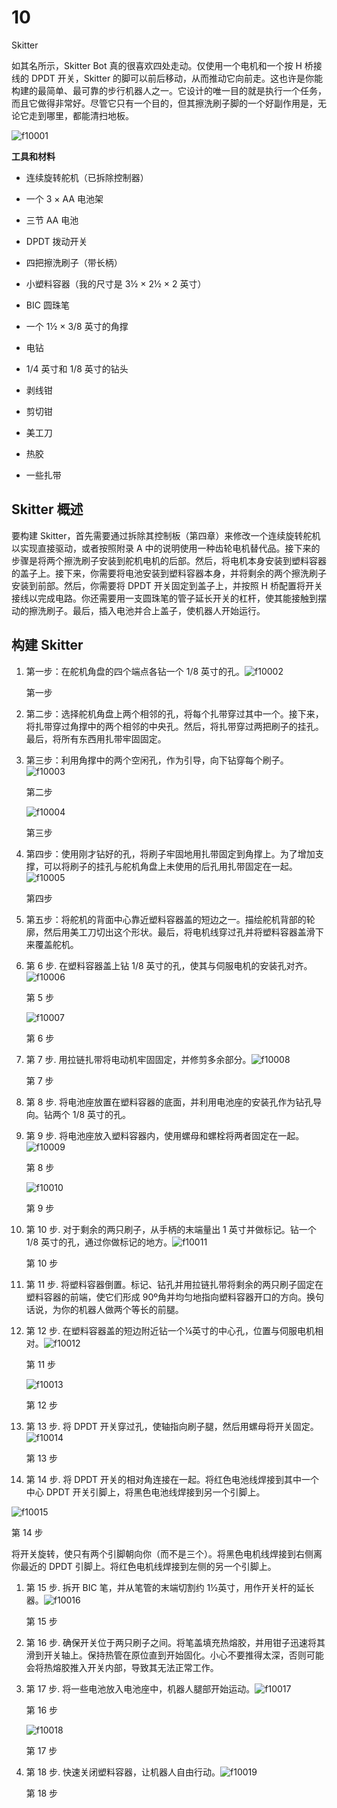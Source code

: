 # 10

Skitter

如其名所示，Skitter Bot 真的很喜欢四处走动。仅使用一个电机和一个按 H 桥接线的 DPDT 开关，Skitter 的脚可以前后移动，从而推动它向前走。这也许是你能构建的最简单、最可靠的步行机器人之一。它设计的唯一目的就是执行一个任务，而且它做得非常好。尽管它只有一个目的，但其擦洗刷子脚的一个好副作用是，无论它走到哪里，都能清扫地板。

![f10001](img/f10001.png)

**工具和材料**

+   连续旋转舵机（已拆除控制器）

+   一个 3 × AA 电池架

+   三节 AA 电池

+   DPDT 拨动开关

+   四把擦洗刷子（带长柄）

+   小塑料容器（我的尺寸是 3½ × 2½ × 2 英寸）

+   BIC 圆珠笔

+   一个 1½ × 3/8 英寸的角撑

+   电钻

+   1/4 英寸和 1/8 英寸的钻头

+   剥线钳

+   剪切钳

+   美工刀

+   热胶

+   一些扎带

## Skitter 概述

要构建 Skitter，首先需要通过拆除其控制板（第四章）来修改一个连续旋转舵机以实现直接驱动，或者按照附录 A 中的说明使用一种齿轮电机替代品。接下来的步骤是将两个擦洗刷子安装到舵机电机的后部。然后，将电机本身安装到塑料容器的盖子上。接下来，你需要将电池安装到塑料容器本身，并将剩余的两个擦洗刷子安装到前部。然后，你需要将 DPDT 开关固定到盖子上，并按照 H 桥配置将开关接线以完成电路。你还需要用一支圆珠笔的管子延长开关的杠杆，使其能接触到摆动的擦洗刷子。最后，插入电池并合上盖子，使机器人开始运行。

## 构建 Skitter

1.  第一步：在舵机角盘的四个端点各钻一个 1/8 英寸的孔。![f10002](img/f10002.png)

    第一步

1.  第二步：选择舵机角盘上两个相邻的孔，将每个扎带穿过其中一个。接下来，将扎带穿过角撑中的两个相邻的中央孔。然后，将扎带穿过两把刷子的挂孔。最后，将所有东西用扎带牢固固定。

1.  第三步：利用角撑中的两个空闲孔，作为引导，向下钻穿每个刷子。![f10003](img/f10003.png)

    第二步

    ![f10004](img/f10004.png)

    第三步

1.  第四步：使用刚才钻好的孔，将刷子牢固地用扎带固定到角撑上。为了增加支撑，可以将刷子的挂孔与舵机角盘上未使用的后孔用扎带固定在一起。![f10005](img/f10005.png)

    第四步

1.  第五步：将舵机的背面中心靠近塑料容器盖的短边之一。描绘舵机背部的轮廓，然后用美工刀切出这个形状。最后，将电机线穿过孔并将塑料容器盖滑下来覆盖舵机。

1.  第 6 步. 在塑料容器盖上钻 1/8 英寸的孔，使其与伺服电机的安装孔对齐。![f10006](img/f10006.png)

    第 5 步

    ![f10007](img/f10007.png)

    第 6 步

1.  第 7 步. 用拉链扎带将电动机牢固固定，并修剪多余部分。![f10008](img/f10008.png)

    第 7 步

1.  第 8 步. 将电池座放置在塑料容器的底面，并利用电池座的安装孔作为钻孔导向。钻两个 1/8 英寸的孔。

1.  第 9 步. 将电池座放入塑料容器内，使用螺母和螺栓将两者固定在一起。![f10009](img/f10009.png)

    第 8 步

    ![f10010](img/f10010.png)

    第 9 步

1.  第 10 步. 对于剩余的两只刷子，从手柄的末端量出 1 英寸并做标记。钻一个 1/8 英寸的孔，通过你做标记的地方。![f10011](img/f10011.png)

    第 10 步

1.  第 11 步. 将塑料容器倒置。标记、钻孔并用拉链扎带将剩余的两只刷子固定在塑料容器的前端，使它们形成 90º角并均匀地指向塑料容器开口的方向。换句话说，为你的机器人做两个等长的前腿。

1.  第 12 步. 在塑料容器盖的短边附近钻一个¼英寸的中心孔，位置与伺服电机相对。![f10012](img/f10012.png)

    第 11 步

    ![f10013](img/f10013.png)

    第 12 步

1.  第 13 步. 将 DPDT 开关穿过孔，使轴指向刷子腿，然后用螺母将开关固定。![f10014](img/f10014.png)

    第 13 步

1.  第 14 步. 将 DPDT 开关的相对角连接在一起。将红色电池线焊接到其中一个中心 DPDT 开关引脚上，将黑色电池线焊接到另一个引脚上。

![f10015](img/f10015.png)

第 14 步

将开关旋转，使只有两个引脚朝向你（而不是三个）。将黑色电机线焊接到右侧离你最近的 DPDT 引脚上。将红色电机线焊接到左侧的另一个引脚上。

1.  第 15 步. 拆开 BIC 笔，并从笔管的末端切割约 1½英寸，用作开关杆的延长器。![f10016](img/f10016.png)

    第 15 步

1.  第 16 步. 确保开关位于两只刷子之间。将笔盖填充热熔胶，并用钳子迅速将其滑到开关轴上。保持热管在原位直到开始固化。小心不要推得太深，否则可能会将热熔胶推入开关内部，导致其无法正常工作。

1.  第 17 步. 将一些电池放入电池座中，机器人腿部开始运动。![f10017](img/f10017.png)

    第 16 步

    ![f10018](img/f10018.png)

    第 17 步

1.  第 18 步. 快速关闭塑料容器，让机器人自由行动。![f10019](img/f10019.png)

    第 18 步
